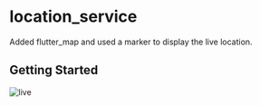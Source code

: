 # location_service
Added flutter_map and used a marker to display the live location.

## Getting Started

![live](https://media.giphy.com/media/iibNCJOWzpFKJFzPPH/giphy.gif)

